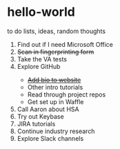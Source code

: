 # hello-world
to do lists, ideas, random thoughts

<ol>
<li>Find out if I need Microsoft Office</li>
<li><strike>Scan in fingerprinting form</strike></li>
<li>Take the VA tests</li>
<li>Explore GitHub</li>
  <ul>
  <li><strike><a target="_blank" href="https://github.com/adhocteam/adhocteam.github.io/wiki/Adding-your-profile">Add bio to website</a></strike></li>
  <li>Other intro tutorials</li>
  <li>Read through project repos</li>
  <li>Get set up in Waffle</li>
  </ul>
<li>Call Aaron about HSA</li>
<li>Try out Keybase</li>
<li>JIRA tutorials</li>
<li>Continue industry research</li>
<li>Explore Slack channels</li>
</ol>
